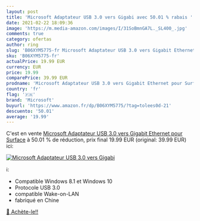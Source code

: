 ```yaml
---
layout: post
title: 'Microsoft Adaptateur USB 3.0 vers Gigabi avec 50.01 % rabais '
date: 2021-02-22 18:09:36
image: 'https://m.media-amazon.com/images/I/31SoBmnGA7L._SL400_.jpg'
comments: true
category: ofertas
author: ring
slug: 'B06XYM5775-fr Microsoft Adaptateur USB 3.0 vers Gigabit Ethernet pour...'
sku: 'B06XYM5775-fr'
actualPrice: 19.99 EUR
currency: EUR
price: 19.99
comparePrice: 39.99 EUR
prodname: 'Microsoft Adaptateur USB 3.0 vers Gigabit Ethernet pour Surface'
country: 'fr'
flag: '🇫🇷'
brand: 'Microsoft'
buyurl: 'https://www.amazon.fr/dp/B06XYM5775/?tag=tolees0d-21'
descuento: '50.01'
average: '19.99'
---
```


C'est en vente [Microsoft Adaptateur USB 3.0 vers Gigabit Ethernet pour Surface](https://www.amazon.fr/dp/B06XYM5775/?tag=tolees0d-21)  à  50.01 % de réduction, prix final  19.99 EUR (original: 39.99 EUR) ici:

[![Microsoft Adaptateur USB 3.0 vers Gigabi](https://m.media-amazon.com/images/I/31SoBmnGA7L._SL400_.jpg)](https://www.amazon.fr/dp/B06XYM5775/?tag=tolees0d-21)

ℹ️:

- Compatible Windows 8.1 et Windows 10
- Protocole USB 3.0
- compatible Wake-on-LAN
- fabriqué en Chine

[🛒 Achète-le!!](https://www.amazon.fr/dp/B06XYM5775/?tag=tolees0d-21)
